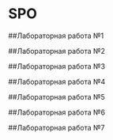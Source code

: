 # SPO

##Лабораторная работа №1

##Лабораторная работа №2

##Лабораторная работа №3

##Лабораторная работа №4

##Лабораторная работа №5

##Лабораторная работа №6

##Лабораторная работа №7
